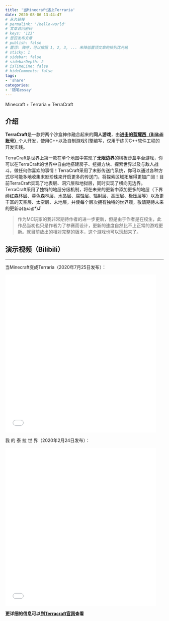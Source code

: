 ```yaml
---
title: '当Minecraft遇上Terraria'
date: 2020-08-06 13:44:47
# 永久链接
# permalink: '/hello-world'
# 文章访问密码
# keys: '123'
# 是否发布文章
# publish: false
# 置顶: 降序，可以按照 1, 2, 3, ... 来降低置顶文章的排列优先级
# sticky: 1
# sidebar: false
# sidebarDepth: 2
# isTimeLine: false
# hideComments: false
tags:
- 'share'
categories:
- '随笔essay'
---
```


Minecraft + Terraria = TerraCraft

<!-- more -->



## 介绍

**TerraCraft**是一款将两个沙盒神作融合起来的**同人游戏**，由[**进击的蓝耀西（Bilibili账号）**](https://space.bilibili.com/183654671/)个人开发，使用C++以及自制游戏引擎编写，仅用于练习C++软件工程的开发实践。

TerraCraft是世界上第一款在单个地图中实现了**无限边界**的横板沙盒平台游戏，你可以在TerraCraft的世界中自由地搭建房子、挖掘方块、探索世界以及与敌人战斗，做任何你喜欢的事情！TerraCraft采用了末影传送门系统，你可以通过各种方式尽可能多地收集末影珍珠来开启更多的传送门，将探索区域拓展得更加广阔！目前TerraCraft实现了地表层、洞穴层和地狱层，同时实现了横向无边界。TerraCraft采用了独特的地层分级机制，将在未来的更新中添加更多的地层（下界绯红森林层、暮色森林层、水晶层、腐蚀层、辐射层、高压层、极压层等）以及更丰富的天空层、太空层、末地层，并使每个层次拥有独特的世界观，敬请期待未来的更新φ(≧ω≦*)♪

> 作为MC玩家的我非常期待作者的进一步更新，但是由于作者是在校生，此作品当初也只是作者为了参赛而设计，更新的速度自然比不上正常的游戏更新。就目前放出的相对完整的版本，这个游戏也可以玩起来了。

## 演示视频（Bilibili）

------

当Minecraft变成Terraria（2020年7月25日发布）：

<iframe src="//player.bilibili.com/player.html?aid=926443273&bvid=BV1ZT4y1L7HM&cid=216505428&page=1" scrolling="no" border="0" frameborder="no" framespacing="0" allowfullscreen="true" style="width:95%;min-height:500px;"> </iframe>

我 的 泰 拉 世 界（2020年2月24日发布）：

<iframe src="//player.bilibili.com/player.html?aid=91225099&bvid=BV1H7411F7xv&cid=155758502&page=1" scrolling="no" border="0" frameborder="no" framespacing="0" allowfullscreen="true"  style="width:95%;min-height:500px;"> </iframe>



**更详细的信息可以到[Terracraft官网](http://blueyoshi.cn/terracraft)查看**